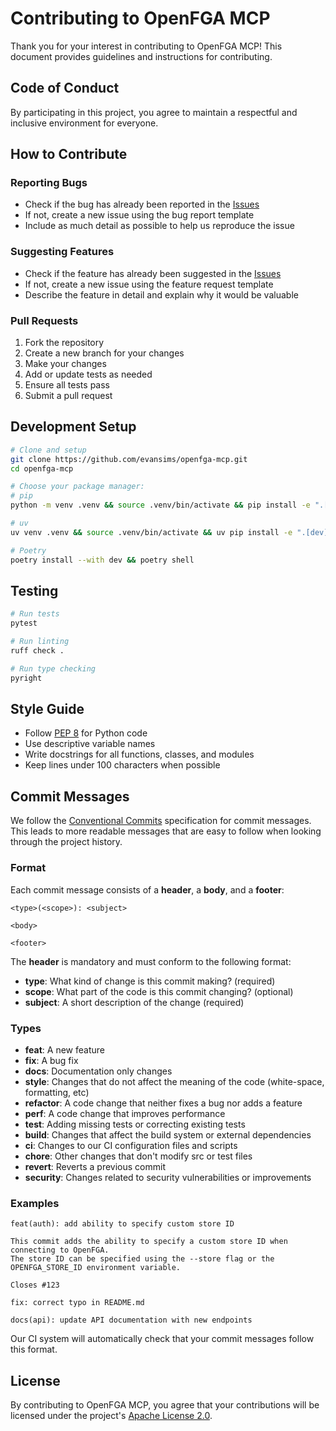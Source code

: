 # Contributing to OpenFGA MCP

Thank you for your interest in contributing to OpenFGA MCP! This document provides guidelines and instructions for contributing.

## Code of Conduct

By participating in this project, you agree to maintain a respectful and inclusive environment for everyone.

## How to Contribute

### Reporting Bugs

- Check if the bug has already been reported in the [Issues](https://github.com/evansims/openfga-mcp/issues)
- If not, create a new issue using the bug report template
- Include as much detail as possible to help us reproduce the issue

### Suggesting Features

- Check if the feature has already been suggested in the [Issues](https://github.com/evansims/openfga-mcp/issues)
- If not, create a new issue using the feature request template
- Describe the feature in detail and explain why it would be valuable

### Pull Requests

1. Fork the repository
2. Create a new branch for your changes
3. Make your changes
4. Add or update tests as needed
5. Ensure all tests pass
6. Submit a pull request

## Development Setup

```bash
# Clone and setup
git clone https://github.com/evansims/openfga-mcp.git
cd openfga-mcp

# Choose your package manager:
# pip
python -m venv .venv && source .venv/bin/activate && pip install -e ".[dev]"

# uv
uv venv .venv && source .venv/bin/activate && uv pip install -e ".[dev]"

# Poetry
poetry install --with dev && poetry shell
```

## Testing

```bash
# Run tests
pytest

# Run linting
ruff check .

# Run type checking
pyright
```

## Style Guide

- Follow [PEP 8](https://peps.python.org/pep-0008/) for Python code
- Use descriptive variable names
- Write docstrings for all functions, classes, and modules
- Keep lines under 100 characters when possible

## Commit Messages

We follow the [Conventional Commits](https://www.conventionalcommits.org/) specification for commit messages. This leads to more readable messages that are easy to follow when looking through the project history.

### Format

Each commit message consists of a **header**, a **body**, and a **footer**:

```
<type>(<scope>): <subject>

<body>

<footer>
```

The **header** is mandatory and must conform to the following format:

- **type**: What kind of change is this commit making? (required)
- **scope**: What part of the code is this commit changing? (optional)
- **subject**: A short description of the change (required)

### Types

- **feat**: A new feature
- **fix**: A bug fix
- **docs**: Documentation only changes
- **style**: Changes that do not affect the meaning of the code (white-space, formatting, etc)
- **refactor**: A code change that neither fixes a bug nor adds a feature
- **perf**: A code change that improves performance
- **test**: Adding missing tests or correcting existing tests
- **build**: Changes that affect the build system or external dependencies
- **ci**: Changes to our CI configuration files and scripts
- **chore**: Other changes that don't modify src or test files
- **revert**: Reverts a previous commit
- **security**: Changes related to security vulnerabilities or improvements

### Examples

```
feat(auth): add ability to specify custom store ID

This commit adds the ability to specify a custom store ID when connecting to OpenFGA.
The store ID can be specified using the --store flag or the OPENFGA_STORE_ID environment variable.

Closes #123
```

```
fix: correct typo in README.md
```

```
docs(api): update API documentation with new endpoints
```

Our CI system will automatically check that your commit messages follow this format.

## License

By contributing to OpenFGA MCP, you agree that your contributions will be licensed under the project's [Apache License 2.0](LICENSE).
